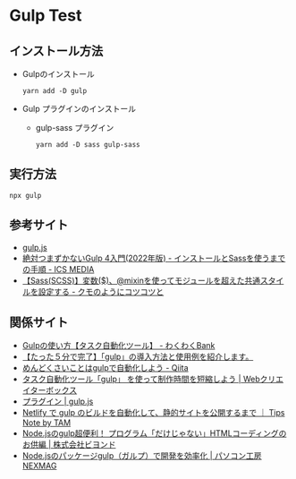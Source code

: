 # Gulp Test

## インストール方法

- Gulpのインストール  
  ```
  yarn add -D gulp
  ```

- Gulp プラグインのインストール  
  - gulp-sass プラグイン  
    ```
    yarn add -D sass gulp-sass
    ```

## 実行方法

```
npx gulp
```

## 参考サイト  
- [gulp.js](https://gulpjs.com/)  
- [絶対つまずかないGulp 4入門(2022年版) - インストールとSassを使うまでの手順 - ICS MEDIA](https://ics.media/entry/3290/)  
- [【Sass(SCSS)】変数($)、@mixinを使ってモジュールを超えた共通スタイルを設定する - クモのようにコツコツと](https://www.i-ryo.com/entry/2020/05/30/095648)  


## 関係サイト  
- [Gulpの使い方【タスク自動化ツール】 - わくわくBank](https://www.wakuwakubank.com/posts/634-tool-gulp/)  
- [【たった５分で完了】「gulp」の導入方法と使用例を紹介します。](https://digitalidentity.co.jp/blog/creative/gulp.html)  
- [めんどくさいことはgulpで自動化しよう - Qiita](https://qiita.com/roana0229/items/1fcf301b7c5f2f2ede0e)  
- [タスク自動化ツール「gulp」 を使って制作時間を短縮しよう | Webクリエイターボックス](https://www.webcreatorbox.com/tech/gulp)  
- [プラグイン | gulp.js](https://gulpjs.com/plugins/)  
- [Netlify で gulp のビルドを自動化して、静的サイトを公開するまで ｜ Tips Note by TAM](https://www.tam-tam.co.jp/tipsnote/tool/post12267.html)  
- [Node.jsのgulp超便利！ プログラム「だけじゃない」HTMLコーディングのお供編 | 株式会社ビヨンド](https://beyondjapan.com/blog/2016/07/gulp-awsome-taskrunner-with-coding-html-css/)  
- [Node.jsのパッケージgulp（ガルプ）で開発を効率化 | パソコン工房 NEXMAG](https://www.pc-koubou.jp/magazine/38196)  

